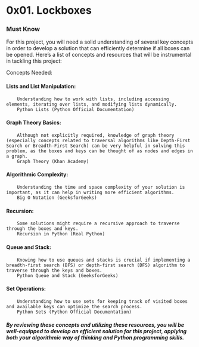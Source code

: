 #  0x01. Lockboxes
### Must Know

For this project, you will need a solid understanding of several key concepts in order to develop a solution that can efficiently determine if all boxes can be opened. Here’s a list of concepts and resources that will be instrumental in tackling this project:

Concepts Needed:

####    Lists and List Manipulation:
        Understanding how to work with lists, including accessing elements, iterating over lists, and modifying lists dynamically.
        Python Lists (Python Official Documentation)

####    Graph Theory Basics:
        Although not explicitly required, knowledge of graph theory (especially concepts related to traversal algorithms like Depth-First Search or Breadth-First Search) can be very helpful in solving this problem, as the boxes and keys can be thought of as nodes and edges in a graph.
        Graph Theory (Khan Academy)

####    Algorithmic Complexity:
        Understanding the time and space complexity of your solution is important, as it can help in writing more efficient algorithms.
        Big O Notation (GeeksforGeeks)

####    Recursion:
        Some solutions might require a recursive approach to traverse through the boxes and keys.
        Recursion in Python (Real Python)

####    Queue and Stack:
        Knowing how to use queues and stacks is crucial if implementing a breadth-first search (BFS) or depth-first search (DFS) algorithm to traverse through the keys and boxes.
        Python Queue and Stack (GeeksforGeeks)

####    Set Operations:
        Understanding how to use sets for keeping track of visited boxes and available keys can optimize the search process.
        Python Sets (Python Official Documentation)

##### By reviewing these concepts and utilizing these resources, you will be well-equipped to develop an efficient solution for this project, applying both your algorithmic way of thinking and Python programming skills.

